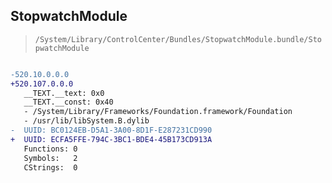 ## StopwatchModule

> `/System/Library/ControlCenter/Bundles/StopwatchModule.bundle/StopwatchModule`

```diff

-520.10.0.0.0
+520.107.0.0.0
   __TEXT.__text: 0x0
   __TEXT.__const: 0x40
   - /System/Library/Frameworks/Foundation.framework/Foundation
   - /usr/lib/libSystem.B.dylib
-  UUID: BC0124EB-D5A1-3A00-8D1F-E287231CD990
+  UUID: ECFA5FFE-794C-3BC1-BDE4-45B173CD913A
   Functions: 0
   Symbols:   2
   CStrings:  0

```
